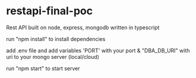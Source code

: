 # restapi-final-poc
Rest API built on node, express, mongodb written in typescript

run "npm install" to install dependencies

add .env file and add variables 'PORT' with your port & "DBA_DB_URI" with uri to your mongo server (local/cloud)

run "npm start" to start server
